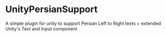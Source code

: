 # UnityPersianSupport
A simple plugin for unity to support Persian Left to Right texts + extended Unity's Text and Input component
